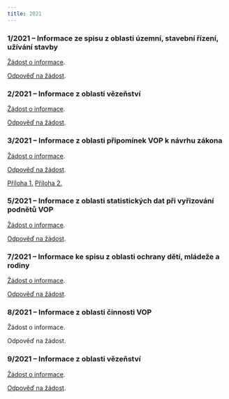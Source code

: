 ```yaml
---
title: 2021
---
```

### 1/2021 – Informace ze spisu z oblasti územní, stavební řízení, užívání stavby

[Žádost o informace](/info106/2021/1_2021_zadost.pdf).

[Odpověď na žádost](/info106/2021/1_2021_odpoved.odt).

### 2/2021 – Informace z oblasti vězeňství

[Žádost o informace](/info106/2021/2_2021_zadost.pdf).

[Odpověď na žádost](/info106/2021/2_2021_odpoved.odt).

### 3/2021 – Informace z oblasti připomínek VOP k návrhu zákona

[Žádost o informace](/info106/2021/3_2021_zadost.pdf).

[Odpověď na žádost](/info106/2021/3_2021_odpoved.odt).

[Příloha 1.](/info106/2021/K106_3_2021_priloha_1.pdf) [Příloha 2.](/info106/2021/K106_3_2021_priloha_2.pdf)

### 5/2021 – Informace z oblasti statistických dat při vyřizování podnětů VOP

[Žádost o informace](/info106/2021/5_2021_zadost.pdf).

[Odpověď na žádost](/info106/2021/5_2021_odpoved.odt).

### 7/2021 – Informace ke spisu z oblasti ochrany dětí, mládeže a rodiny

[Žádost o informace](/info106/2021/7_2021_zadost.pdf).

[Odpověď na žádost](/info106/2021/7_2021_odpoved.odt).

### 8/2021 – Informace z oblasti činnosti VOP

Žádost o informace.

[](content/media/8_2021_zadost.pdf)Odpověď na žádost.

### 9/2021 – Informace z oblasti vězeňství

[Žádost o informace](/info106/2021/9_2021_zadost.pdf).

[Odpověď na žádost](/info106/2021/9_2021_odpoved.odt).